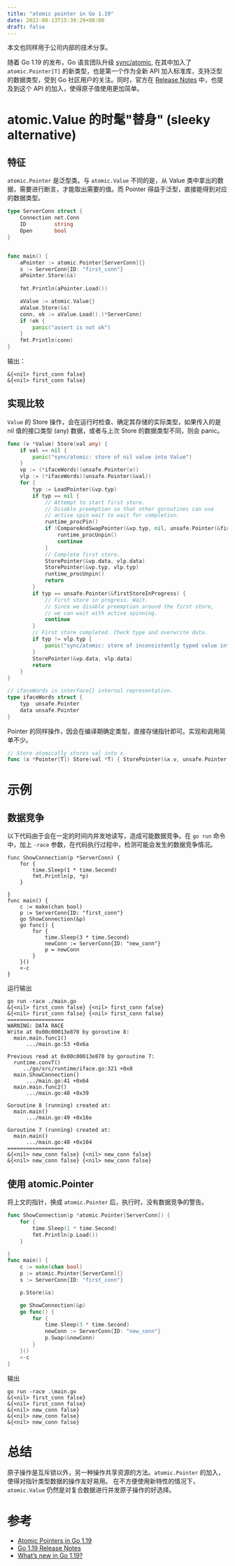 ```yaml
---
title: "atomic pointer in Go 1.19"
date: 2022-08-13T15:39:29+08:00
draft: false
---
```


本文也同样用于公司内部的技术分享。
<!--more-->
随着 Go 1.19 的发布，Go 语言团队升级 [sync/atomic](https://pkg.go.dev/sync/atomic@go1.19), 在其中加入了 `atomic.Pointer[T]` 的新类型，也是第一个作为全新 API 加入标准库，支持泛型的数据类型，受到 Go 社区用户的关注。同时，官方在 [Release Notes](https://tip.golang.org/doc/go1.19#mem) 中，也提及到这个 API 的加入，使得原子值使用更加简单。

# atomic.Value 的时髦"替身" (sleeky alternative)
## 特征
`atomic.Pointer` 是泛型类。与 `atomic.Value` 不同的是，从 Value 类中拿出的数据，需要进行断言，才能取出需要的值。而 Pointer 得益于泛型，直接能得到对应的数据类型。

```go
type ServerConn struct {
	Connection net.Conn
	ID         string
	Open       bool
}


func main() {
	aPointer := atomic.Pointer[ServerConn]{}
	s := ServerConn{ID: "first_conn"}
	aPointer.Store(&s)
    
	fmt.Println(aPointer.Load())

	aValue := atomic.Value{}
	aValue.Store(&s)
	conn, ok := aValue.Load().(*ServerConn)
	if !ok {
		panic("assert is not ok")
	}
	fmt.Println(conn)
}
```
输出：
```
&{<nil> first_conn false}
&{<nil> first_conn false}
```

## 实现比较
`Value` 的 Store 操作，会在运行时检查、确定其存储的实际类型，如果传入的是 nil 值的接口类型 (any) 数据，或者与上次 Store 的数据类型不同，则会 panic。
```go
func (v *Value) Store(val any) {
	if val == nil {
		panic("sync/atomic: store of nil value into Value")
	}
	vp := (*ifaceWords)(unsafe.Pointer(v))
	vlp := (*ifaceWords)(unsafe.Pointer(&val))
	for {
		typ := LoadPointer(&vp.typ)
		if typ == nil {
			// Attempt to start first store.
			// Disable preemption so that other goroutines can use
			// active spin wait to wait for completion.
			runtime_procPin()
			if !CompareAndSwapPointer(&vp.typ, nil, unsafe.Pointer(&firstStoreInProgress)) {
				runtime_procUnpin()
				continue
			}
			// Complete first store.
			StorePointer(&vp.data, vlp.data)
			StorePointer(&vp.typ, vlp.typ)
			runtime_procUnpin()
			return
		}
		if typ == unsafe.Pointer(&firstStoreInProgress) {
			// First store in progress. Wait.
			// Since we disable preemption around the first store,
			// we can wait with active spinning.
			continue
		}
		// First store completed. Check type and overwrite data.
		if typ != vlp.typ {
			panic("sync/atomic: store of inconsistently typed value into Value")
		}
		StorePointer(&vp.data, vlp.data)
		return
	}
}

// ifaceWords is interface{} internal representation.
type ifaceWords struct {
	typ  unsafe.Pointer
	data unsafe.Pointer
}

```

Pointer 的同样操作，因会在编译期确定类型，直接存储指针即可。实现和调用简单不少。
```go
// Store atomically stores val into x.
func (x *Pointer[T]) Store(val *T) { StorePointer(&x.v, unsafe.Pointer(val)) }
```

# 示例
## 数据竞争
以下代码由于会在一定的时间内并发地读写，造成可能数据竞争。在 `go run` 命令中，加上 `-race` 参数，在代码执行过程中，检测可能会发生的数据竞争情况。
```golang
func ShowConnection(p *ServerConn) {
	for {
		time.Sleep(1 * time.Second)
		fmt.Println(p, *p)
	}

}
func main() {
	c := make(chan bool)
	p := ServerConn{ID: "first_conn"}
	go ShowConnection(&p)
	go func() {
		for {
			time.Sleep(3 * time.Second)
			newConn := ServerConn{ID: "new_conn"}
			p = newConn
		}
	}()
	<-c
}
```
运行输出
```
go run -race ./main.go
&{<nil> first_conn false} {<nil> first_conn false}
&{<nil> first_conn false} {<nil> first_conn false}
==================
WARNING: DATA RACE
Write at 0x00c00013e870 by goroutine 8:
  main.main.func1()
      .../main.go:53 +0x6a

Previous read at 0x00c00013e870 by goroutine 7:
  runtime.convT()
     ../go/src/runtime/iface.go:321 +0x0
  main.ShowConnection()
      .../main.go:41 +0x64
  main.main.func2()
      .../main.go:48 +0x39

Goroutine 8 (running) created at:
  main.main()
      .../main.go:49 +0x16e

Goroutine 7 (running) created at:
  main.main()
      .../main.go:48 +0x104
==================
&{<nil> new_conn false} {<nil> new_conn false}
&{<nil> new_conn false} {<nil> new_conn false}
```

## 使用 atomic.Pointer
将上文的指针，换成 `atomic.Pointer` 后，执行时，没有数据竞争的警告。
```go
func ShowConnection(p *atomic.Pointer[ServerConn]) {
	for {
		time.Sleep(1 * time.Second)
		fmt.Println(p.Load())
	}

}
func main() {
	c := make(chan bool)
	p := atomic.Pointer[ServerConn]{}
	s := ServerConn{ID: "first_conn"}

	p.Store(&s)

	go ShowConnection(&p)
	go func() {
		for {
			time.Sleep(3 * time.Second)
			newConn := ServerConn{ID: "new_conn"}
			p.Swap(&newConn)
		}
	}()
	<-c
}

```
输出
```
go run -race .\main.go
&{<nil> first_conn false}
&{<nil> first_conn false}
&{<nil> new_conn false}
&{<nil> new_conn false}
&{<nil> new_conn false}
```


# 总结
原子操作是互斥锁以外，另一种操作共享资源的方法。`atomic.Pointer` 的加入，使得对指针类型数据的操作友好易用。
在不方便使用新特性的情况下，`atomic.Value` 仍然是对复合数据进行并发原子操作的好选择。

# 参考
- [Atomic Pointers in Go 1.19](https://betterprogramming.pub/atomic-pointers-in-go-1-19-cad312f82d5b)
- [Go 1.19 Release Notes](https://tip.golang.org/doc/go1.19#mem)
- [What’s new in Go 1.19?](https://blog.carlmjohnson.net/post/2022/golang-119-new-features/)
